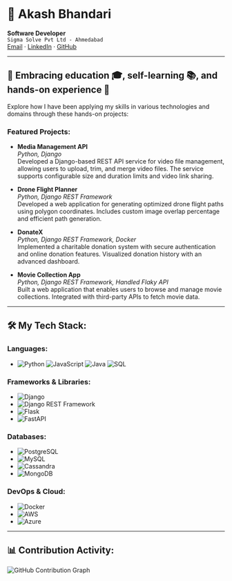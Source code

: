 # 🚀 Akash Bhandari
**Software Developer**  
`Sigma Solve Pvt Ltd - Ahmedabad`  
[Email](mailto:akashrajk54@gmail.com) · [LinkedIn](https://www.linkedin.com/in/akash--bhandari/) · [GitHub](https://github.com/akashrajk54)

---

## 🚀 Embracing education 🎓, self-learning 📚, and hands-on experience 🧪
Explore how I have been applying my skills in various technologies and domains through these hands-on projects:

### Featured Projects:
- **Media Management API**  
  *Python, Django*  
  Developed a Django-based REST API service for video file management, allowing users to upload, trim, and merge video files. The service supports configurable size and duration limits and video link sharing.

- **Drone Flight Planner**  
  *Python, Django REST Framework*  
  Developed a web application for generating optimized drone flight paths using polygon coordinates. Includes custom image overlap percentage and efficient path generation.

- **DonateX**  
  *Python, Django REST Framework, Docker*  
  Implemented a charitable donation system with secure authentication and online donation features. Visualized donation history with an advanced dashboard.

- **Movie Collection App**  
  *Python, Django REST Framework, Handled Flaky API*  
  Built a web application that enables users to browse and manage movie collections. Integrated with third-party APIs to fetch movie data.

---

## 🛠 My Tech Stack:
### **Languages:**
- ![Python](https://img.shields.io/badge/Python-3776AB?style=flat&logo=python&logoColor=ffffff) ![JavaScript](https://img.shields.io/badge/JavaScript-F7DF1E?style=flat&logo=javascript&logoColor=000000) ![Java](https://img.shields.io/badge/Java-007396?style=flat&logo=java&logoColor=ffffff) ![SQL](https://img.shields.io/badge/SQL-003B57?style=flat&logo=sqlite&logoColor=ffffff)

### **Frameworks & Libraries:**
- ![Django](https://img.shields.io/badge/Django-092D26?style=flat&logo=django&logoColor=ffffff)
- ![Django REST Framework](https://img.shields.io/badge/Django%20REST%20Framework-000000?style=flat&logo=django&logoColor=ffffff)
- ![Flask](https://img.shields.io/badge/Flask-000000?style=flat&logo=flask&logoColor=ffffff)
- ![FastAPI](https://img.shields.io/badge/FastAPI-009688?style=flat&logo=fastapi&logoColor=ffffff)

### **Databases:**
- ![PostgreSQL](https://img.shields.io/badge/PostgreSQL-4169E1?style=flat&logo=postgresql&logoColor=ffffff)
- ![MySQL](https://img.shields.io/badge/MySQL-0000FF?style=flat&logo=mysql&logoColor=ffffff)
- ![Cassandra](https://img.shields.io/badge/Cassandra-1287B1?style=flat&logo=apache-cassandra&logoColor=ffffff)
- ![MongoDB](https://img.shields.io/badge/MongoDB-47A248?style=flat&logo=mongodb&logoColor=ffffff)

### **DevOps & Cloud:**
- ![Docker](https://img.shields.io/badge/Docker-2496ED?style=flat&logo=docker&logoColor=ffffff)
- ![AWS](https://img.shields.io/badge/AWS-232F3E?style=flat&logo=amazonaws&logoColor=ffffff)
- ![Azure](https://img.shields.io/badge/Azure-0078D4?style=flat&logo=microsoftazure&logoColor=ffffff)
---

## 📊 Contribution Activity:
![GitHub Contribution Graph](https://github.com/akashrajk54.png)






















<!--
**akashrajk54/akashrajk54** is a ✨ _special_ ✨ repository because its `README.md` (this file) appears on your GitHub profile.

Here are some ideas to get you started:

- 🔭 I’m currently working on ...
- 🌱 I’m currently learning ...
- 👯 I’m looking to collaborate on ...
- 🤔 I’m looking for help with ...
- 💬 Ask me about ...
- 📫 How to reach me: ...
- 😄 Pronouns: ...
- ⚡ Fun fact: ...
-->
